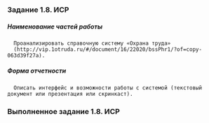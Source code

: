 ### Задание 1.8. ИСР

##### Наименование частей работы
      
      Проанализировать справочную систему «Охрана труда» 
      (http://vip.1otruda.ru/#/document/16/22020/bssPhr1/?of=copy-063d39f27a).

##### Форма отчетности
      
      Описать интерфейс и возможности работы с системой (текстовый документ или презентация или скринкаст).

### Выполненное задание 1.8. ИСР
